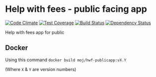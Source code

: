 # Help with fees - public facing app
[![Code Climate](https://codeclimate.com/github/ministryofjustice/hwf-publicapp/badges/gpa.svg)](https://codeclimate.com/github/ministryofjustice/hwf-publicapp) [![Test Coverage](https://codeclimate.com/github/ministryofjustice/hwf-publicapp/badges/coverage.svg)](https://codeclimate.com/github/ministryofjustice/hwf-publicapp) [![Build Status](https://travis-ci.org/ministryofjustice/hwf-publicapp.svg?branch=master)](https://travis-ci.org/ministryofjustice/hwf-publicapp) [![Dependency Status](https://gemnasium.com/badges/github.com/ministryofjustice/hwf-publicapp.svg)](https://gemnasium.com/github.com/ministryofjustice/hwf-publicapp)

Help with fees app for public

## Docker

Using this command `docker build moj/hwf-publicapp:vX.Y`

(Where `X` & `Y` are version numbers)
